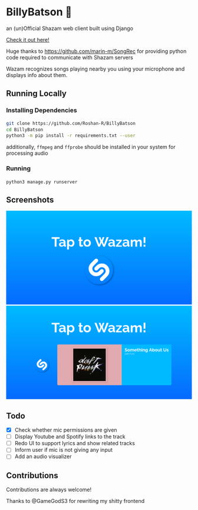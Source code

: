 # BillyBatson :musical_note:
an (un)Official Shazam web client built using Django

[Check it out here!](https://billy-batson.herokuapp.com/)

Huge thanks to https://github.com/marin-m/SongRec for providing 
python code required to communicate with Shazam servers

Wazam recognizes songs playing nearby you using your microphone and displays info about them.

## Running Locally

### Installing Dependencies

```bash
git clone https://github.com/Roshan-R/BillyBatson
cd BillyBatson
python3 -m pip install -r requirements.txt --user
```
additionally, `ffmpeg` and `ffprobe` should be installed in your system for processing audio

### Running

`python3 manage.py runserver`

## Screenshots

![](https://raw.githubusercontent.com/Roshan-R/BillyBatson/main/imgs/main.png)
![](https://raw.githubusercontent.com/Roshan-R/BillyBatson/main/imgs/result.png)

## Todo
- [x] Check whether mic permissions are given
- [ ] Display Youtube and Spotify links to the track
- [ ] Redo UI to support lyrics and show related tracks
- [ ] Inform user if mic is not giving any input
- [ ] Add an audio visualizer

## Contributions

Contributions are always welcome!

Thanks to @GameGodS3 for rewriting my shitty frontend
